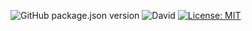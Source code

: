![GitHub package.json version](https://img.shields.io/github/package-json/v/thzero/library_server_validation_joi)
![David](https://img.shields.io/david/thzero/library_server_validation_joi)
[![License: MIT](https://img.shields.io/badge/License-MIT-yellow.svg)](https://opensource.org/licenses/MIT)

